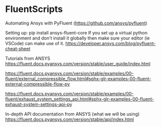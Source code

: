 # FluentScripts
Automating Ansys with PyFluent (https://github.com/ansys/pyfluent)

Setting up:
pip install ansys-fluent-core
If you set up a virtual python environment and don't install it globally then make sure your editor (ie VSCode) can make use of it.
https://developer.ansys.com/blog/pyfluent-cheat-sheet

Tutorials from ANSYS
https://fluent.docs.pyansys.com/version/stable/user_guide/index.html

https://fluent.docs.pyansys.com/version/stable/examples/00-fluent/external_compressible_flow.html#sphx-glr-examples-00-fluent-external-compressible-flow-py

https://fluent.docs.pyansys.com/version/stable/examples/00-fluent/exhaust_system_settings_api.html#sphx-glr-examples-00-fluent-exhaust-system-settings-api-py

In-depth API documentation from ANSYS (what we will be using)
https://fluent.docs.pyansys.com/version/stable/api/index.html
